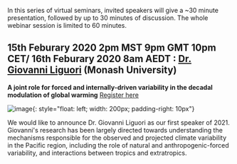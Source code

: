 In this series of virtual seminars, invited speakers will give a ~30 minute presentation, followed by up to 30 minutes of discussion. The whole webinar session is limited to 60 minutes.


## 15th Feburary 2020 2pm MST 9pm GMT 10pm CET/ 16th Feburary 2020 8am AEDT : [Dr.  Giovanni Liguori](http://gianni.geosci.monash.edu/) (Monash University)

**A joint role for forced and internally-driven variability in the decadal modulation of global warming**
[Register here](https://docs.google.com/forms/d/e/1FAIpQLScwi6D7f-cNahadoBzXU0zHbZTDfFZhS0aMtBZxO9WLGFoaKw/viewform)

![image](https://large-ensemble.github.io/GiovanniLiguori_photo.jpg){: style="float: left; width: 200px; padding-right: 10px"}

We would like to announce Dr. Giovanni Liguori as our first speaker of 2021. Giovanni's research has been largely directed towards understanding the mechanisms responsible for the observed and projected climate variability in the Pacific region, including the role of natural and anthropogenic-forced variability, and interactions between tropics and extratropics. 
